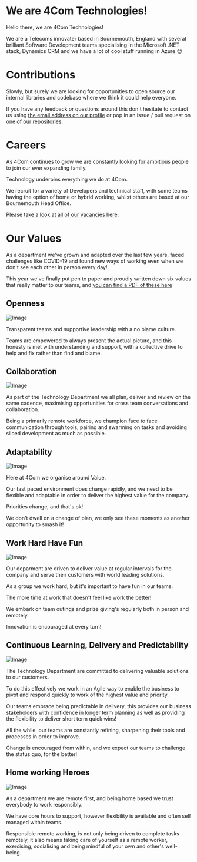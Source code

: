 # We are 4Com Technologies!

Hello there, we are 4Com Technologies! 

We are a Telecoms innovater based in Bournemouth, England with several brilliant Software Development teams specialising in the Microsoft .NET stack, Dynamics CRM and we have a lot of cool stuff running in Azure 😊

# Contributions

Slowly, but surely we are looking for opportunities to open source our internal libraries and codebase where we think it could help everyone. 

If you have any feedback or questions around this don't hesitate to contact us using [the email address on our profile](https://github.com/4Com) or pop in an issue / pull request on [one of our repositories](https://github.com/orgs/4Com/repositories).

# Careers

As 4Com continues to grow we are constantly looking for ambitious people to join our ever expanding family.

Technology underpins everything we do at 4Com. 

We recruit for a variety of Developers and technical staff, with some teams having the option of home or hybrid working, whilst others are based at our Bournemouth Head Office. 

Please [take a look at all of our vacancies here](https://www.4com.co.uk/careers/#vacancies).

# Our Values

As a department we've grown and adapted over the last few years, faced challenges like COVID-19 and found new ways of working even when we don't see each other in person every day!

This year we've finally put pen to paper and proudly written down six values that really matter to our teams, and 
[you can find a PDF of these here](4ComTechnologyValues.pdf)

## Openness
![Image](./img/openness.png "Openness")

Transparent teams and supportive leadership with a no blame culture.

Teams are empowered to always present the actual picture, and this honesty is met with understanding and support, with a collective drive to help and fix rather than find and blame. 

## Collaboration
![Image](./img/collaboration.png "Collaboration")

As part of the Technology Department we all plan, deliver and review on the same cadence, maximising opportunities for cross team conversations and collaboration. 

Being a primarily remote workforce, we champion face to face communication through tools, pairing and swarming on tasks and avoiding siloed development as much as possible.

## Adaptability
![Image](./img/adaptability.png "Adaptability")

Here at 4Com we organise around Value. 

Our fast paced environment does change rapidly, and we need to be flexible and adaptable in order to deliver the highest value for the company. 

Priorities change, and that's ok! 

We don't dwell on a change of plan, we only see these moments as another opportunity to smash it!

## Work Hard Have Fun
![Image](./img/workhardhavefun.png "Work Hard Have Fun")

Our deparment are driven to deliver value at regular intervals for the company and serve their customers with world leading solutions.

As a group we work hard, but it's important to have fun in our teams. 

The more time at work that doesn't feel like work the better! 

We embark on team outings and prize giving's regularly both in person and remotely. 

Innovation is encouraged at every turn!

## Continuous Learning, Delivery and Predictability
![Image](./img/continuouslearning.png "Continuous Learning, Delivery and Predictability")

The Technology Department are committed to delivering valuable solutions to our customers. 

To do this effectively we work in an Agile way to enable the business to pivot and respond quickly to work of the highest value and priority.

Our teams embrace being predictable in delivery, this provides our business stakeholders with confidence in longer term planning as well as providing the flexibility to deliver short term quick wins! 

All the while, our teams are constantly refining, sharpening their tools and processes in order to improve. 

Change is encouraged from within, and we expect our teams to challenge the status quo, for the better!

## Home working Heroes
![Image](./img/homeworkingheroes.png "Home working Heroes")

As a department we are remote first, and being home based we trust everybody to work responsibly. 

We have core hours to support, however flexibility is available and often self managed within teams.

Responsible remote working, is not only being driven to complete tasks remotely, it also means taking care of yourself as a remote worker, exercising, socialising and being mindful of your own and other's well-being.